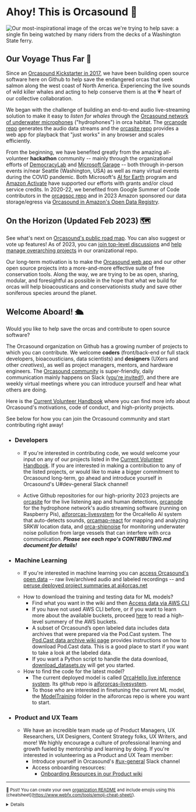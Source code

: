 <h1> Ahoy! This is Orcasound 👋 </h1>

<img alt="Our most-inspirational image of the orcas we're trying to help save: a single fin being watched by many riders from the decks of a Washington State ferry." src="https://user-images.githubusercontent.com/14044595/138359353-7ed3b581-613f-40f4-98ea-eacb91c5b04b.png">

<h2> Our Voyage Thus Far 🧭 </h2>

Since an [Orcasound Kickstarter in 2017](https://www.kickstarter.com/projects/sveirs/orcasound-listen-for-whales), we have been building open source software here on Github to help save the endangered orcas that seek salmon along the west coast of North America. Experiencing the live sounds of wild killer whales and acting to help conserve them is at the 💗 heart of our collective collaboration.

We began with the challenge of building an end-to-end audio live-streaming solution to make it easy to *listen for whales* through the [Orcasound network of underwater microphones](https://orcasound.net) ("hydrophones") in orca habitat. The [orcanode repo](https://github.com/orcasound/orcanode) generates the audio data streams and the [orcasite repo](https://github.com/orcasound/orcasite) provides a web app for playback that "just works" in any browser and scales efficiently. 

From the beginning, we have benefited greatly from the amazing all-volunteer **hackathon** community -- mainly through the organizational efforts of [DemocracyLab](https://www.democracylab.org/projects/81) and [Microsoft Garage](https://www.microsoft.com/en-us/garage/) -- both through in-person events in/near Seattle (Washington, USA) as well as many virtual events during the COVID pandemic. Both Microsoft's [AI for Earth](https://www.microsoft.com/en-us/ai/ai-for-earth) program and [Amazon Activate](https://aws.amazon.com/activate/) have supported our efforts with grants and/or cloud service credits. In 2020-22, we benefited from Google Summer of Code contributors in the [orcagsoc repo](https://github.com/orcasound/orcagsoc) and in 2023 Amazon sponsored our data storage/egress via [Orcasound in Amazon's Open Data Registry](https://registry.opendata.aws/orcasound/). 

<h2> On the Horizon (Updated Feb 2023) 🗺️ </h2>

See what's next on [Orcasound's public road map](https://trello.com/b/wBg0qhss/orcasound-roadmap). You can also suggest or vote up features! As of 2023, you can [join top-level discussions](https://github.com/orcasound/.github/discussions) and [help manage overarching projects](https://github.com/orcasound/.github/projects?query=is%3Aopen) in our oranizational repo.

Our long-term motivation is to make the [Orcasound web app](https://live.orcasound.net/) and our other open source projects into a more-and-more effective suite of free conservation tools. Along the way, we are trying to be as open, sharing, modular, and foresightful as possible in the hope that what we build for orcas will help bioacousticans and conservationists study and save other soniferous species around the planet.

<h2> Welcome Aboard! 🛳️ </h2>

Would you like to help save the orcas and contribute to open source software? 

The Orcasound organization on Github has a growing number of projects to which you can contribute. We welcome **coders** (front/back-end or full stack developers, bioacousticians, data scientists) and **designers** (UXers and other *creatives*), as well as project managers, mentors, and hardware engineers. The [Orcasound community](https://www.orcasound.net/hacker-hall-of-fame/) is super-friendly, daily communication mainly happens on Slack ([you're invited!](https://join.slack.com/t/orcasound/shared_invite/zt-1jr7te193-ObLYcTxx4s7SO7EA9kmcaw)), and there are weekly virtual meetings where you can introduce yourself and hear what others are doing. 

Here is the [Current Volunteer Handbook](https://drive.google.com/file/d/1GHuylE3qPm2UAyUA_f1yOtMgutBpXF6V/view?usp=sharing) where you can find more info about Orcasound's motivations, code of conduct, and high-priority projects.

See below for how you can join the Orcasound community and start contributing right away!

* <h3> Developers </h3>

	+ If you're interested in contributing code, we would welcome your input on any of our projects listed in the [Current Volunteer Handbook](https://drive.google.com/file/d/1GHuylE3qPm2UAyUA_f1yOtMgutBpXF6V/view?usp=sharing). If you are interested in making a contribution to any of the listed projects, or would like to make a bigger commitment to Orcasound long-term, go ahead and introduce yourself in Orcasound's U#dev-general Slack channel!

	+ Active Github repositories for our high-priority 2023 projects are [orcasite](https://github.com/orcasound/orcasite) for the live listening app and human detections, [orcanode](https://github.com/orcasound/orcanode) for the hydrophone network's audio streaming software (running on Raspberry Pis), [aifororcas-livesystem](https://github.com/orcasound/aifororcas-livesystem) for the OrcaHello AI system that auto-detects sounds, [orcamap-react](https://github.com/orcasound/orcamap-react) for mapping and analyzing SRKW location data, and [orca-shipnoise](https://github.com/orcasound/orca-shipnoise) for monitoring underwater noise pollution from large vessels that can interfere with orca communication. ***Please see each repo's CONTRIBUTING.md document for details!***

* <h3> Machine Learning </h3>

	+ If you're interested in machine learning you can [access Orcasound's open data](https://github.com/orcasound/orcadata/wiki) -- raw live/archived audio and labeled recordings -- and [peruse deployed project summaries at ai4orcas.net](https://ai4orcas.net/portfolio/) </p>
	+ How to download the training and testing data for ML models?
		+ Find what you want in the wiki and then [Access data via AWS CLI](https://github.com/orcasound/orcadata/wiki/Data-access-via-AWS-CLI)
		+ If you have not used AWS CLI before, or if you want to learn more about the available buckets, proceed [here](https://github.com/orcasound/orcadata/blob/master/access.md) to read a high-level summery of the AWS buckets.
		+ A subset of Orcasound’s open labeled data includes data archives that were prepared via the Pod.Cast system. The [Pod.Cast data archive wiki page](https://github.com/orcasound/orcadata/wiki/Pod.Cast-data-archive) provides instructions on how to download Pod.Cast data. This is a good place to start if you want to take a look at the labeled data.
		+ If you want a Python script to handle the data download, [download_datasets.py](https://github.com/orcasound/aifororcas-orcaml/blob/master/data_ml/tools/download_datasets.py) will get you started.
	+ How to find the code for the latest model? 
		+ The current deployed model is called [OrcaHello live inference system](https://ai4orcas.net/portfolio/orcahello/). Its github repo is [aifororcas-livesystem](https://github.com/orcasound/aifororcas-livesystem). 
		+ To those who are interested in finetuning the current ML model, the [ModelTraining](https://github.com/orcasound/aifororcas-livesystem/tree/main/ModelTraining) folder in the aifororcas repo is where you want to start.

 * <h3> Product and UX Team </h3>

	+ We have an incredible team made up of Product Managers, UX Researchers, UX Designers, Content Strategy folks, UX Writers, and more! We highly encourage a culture of professional learning and growth fueled by mentorship and learning by doing. If you're interested in volunteering as a Product and UX Team member:
		+ Introduce yourself in Orcasound's [#ux-general](https://orcasound.slack.com/archives/CE5KAK4D6) Slack channel 
		+ Access onboarding resources:
   			+ [Onboarding Resources in our Product wiki](https://github.com/orcasound/product/wiki)

---
<sub>

🤫 Psst! You can create your own [organization README](https://docs.github.com/en/organizations/collaborating-with-groups-in-organizations/customizing-your-organizations-profile) and include emojis using this (cheatsheet](https://www.webfx.com/tools/emoji-cheat-sheet/).

<details>
* <h3> Google Summer of Code Prospective Contributors </h3>

If you're a prospective Google Summer of Code contributor, don't miss [Orcasound's GSoC project page](https://www.orcasound.net/portfolio/google-summer-of-code-open-source-software-for-students-orcas/) and [open source advice from Orcasound's past GSoC participants](https://github.com/orcasound/orcagsoc/blob/master/OPEN-SOURCE-best-practice+tips.md)!
</details>

</sub>
